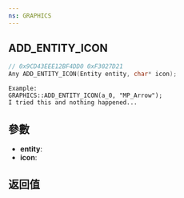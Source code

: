 ```yaml
---
ns: GRAPHICS
---
```

## ADD_ENTITY_ICON

```c
// 0x9CD43EEE12BF4DD0 0xF3027D21
Any ADD_ENTITY_ICON(Entity entity, char* icon);
```

```
Example:  
GRAPHICS::ADD_ENTITY_ICON(a_0, "MP_Arrow");  
I tried this and nothing happened...  
```

## 參數
* **entity**: 
* **icon**: 

## 返回值
